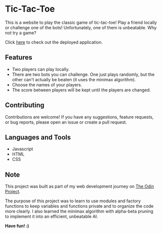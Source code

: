 # Tic-Tac-Toe

This is a website to play the classic game of tic-tac-toe! Play a friend locally or challenge one of the bots! Unfortunately, one of them is unbeatable. Why not try a game?

Click [here](https://mattheweng1.github.io/project-tic-tac-toe/) to check out the deployed application.

## Features

- Two players can play locally.
- There are two bots you can challenge. One just plays randomly, but the other can't actually be beaten (it uses the minimax algorithm).
- Choose the names of your players.
- The score between players will be kept until the players are changed.

## Contributing

Contributions are welcome! If you have any suggestions, feature requests, or bug reports, please open an issue or create a pull request.

## Languages and Tools

- Javascript
- HTML
- CSS

## Note

This project was built as part of my web development journey on [The Odin Project](https://www.theodinproject.com/about).

The purpose of this project was to learn to use modules and factory functions to keep variables and functions private and to organize the code more clearly. I also learned the minimax algorithm with alpha-beta pruning to implement it into an efficient, unbeatable AI.

**Have fun! :)**
